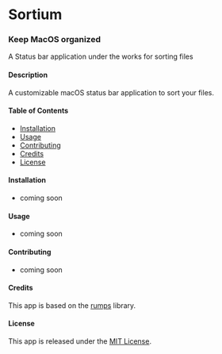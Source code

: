 # Sortium

### Keep MacOS organized

A Status bar application under the works for sorting files

#### Description
A customizable macOS status bar application to sort your files.


#### Table of Contents
- [Installation](#installation)
- [Usage](#usage)
- [Contributing](#contributing)
- [Credits](#credits)
- [License](#license)

#### Installation
- coming soon
#### Usage
- coming soon
#### Contributing
- coming soon
#### Credits
This app is based on the [rumps](https://github.com/jaredks/rumps) library.

#### License
This app is released under the [MIT License](https://opensource.org/licenses/MIT).
